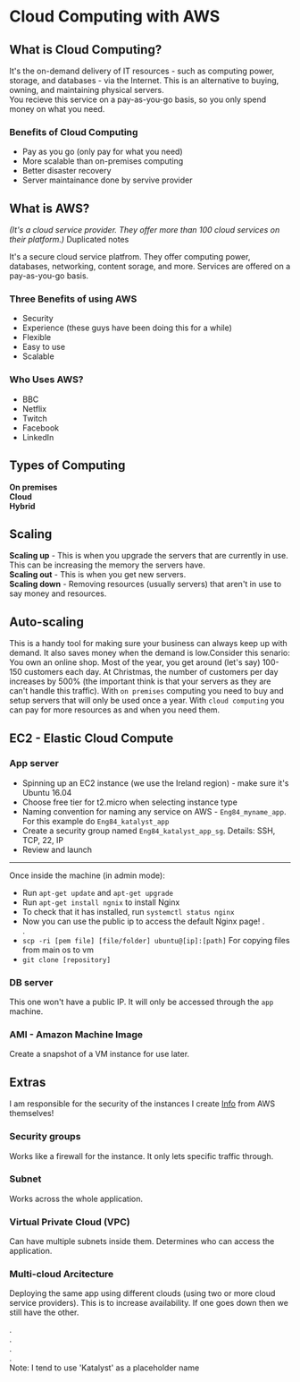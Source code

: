 # Cloud Computing with AWS

## What is Cloud Computing?
It's the on-demand delivery of IT resources - such as computing power, storage, and databases - via the Internet. This is an alternative to buying, owning, and maintaining physical servers.  
You recieve this service on a pay-as-you-go basis, so you only spend money on what you need.  

### Benefits of Cloud Computing
- Pay as you go (only pay for what you need)
- More scalable than on-premises computing
- Better disaster recovery
- Server maintainance done by servive provider

## What is AWS?
_(It's a cloud service provider. They offer more than 100 cloud services on their platform.)_ Duplicated notes

It's a secure cloud service platfrom. They offer computing power, databases, networking, content sorage, and more. Services are offered on a pay-as-you-go basis.

### Three Benefits of using AWS
- Security
- Experience (these guys have been doing this for a while)
- Flexible
- Easy to use
- Scalable

### Who Uses AWS?
- BBC
- Netflix
- Twitch
- Facebook
- LinkedIn

## Types of Computing
**On premises**  
**Cloud**  
**Hybrid**

## Scaling
**Scaling up** - This is when you upgrade the servers that are currently in use. This can be increasing the memory the servers have.  
**Scaling out** - This is when you get new servers.  
**Scaling down** - Removing resources (usually servers) that aren't in use to say money and resources.

## Auto-scaling
This is a handy tool for making sure your business can always keep up with demand. It also saves money when the demand is low.Consider this senario:  
You own an online shop. Most of the year, you get around (let's say) 100-150 customers each day. At Christmas, the number of customers per day increases by 500% (the important think is that your servers as they are can't handle this traffic). With `on premises` computing you need to buy and setup servers that will only be used once a year. With `cloud computing` you can pay for more resources as and when you need them.


## EC2 - Elastic Cloud Compute
### App server
- Spinning up an EC2 instance (we use the Ireland region) - make sure it's Ubuntu 16.04
- Choose free tier for t2.micro when selecting instance type
- Naming convention for naming any service on AWS - `Eng84_myname_app`. For this example do `Eng84_katalyst_app`
- Create a security group named `Eng84_katalyst_app_sg`. Details: SSH, TCP, 22, IP
- Review and launch

---
Once inside the machine (in admin mode):
- Run `apt-get update` and `apt-get upgrade`
- Run `apt-get install ngnix` to install Nginx
- To check that it has installed, run `systemctl status nginx`
- Now you can use the public ip to access the default Nginx page!
.  
.  
- `scp -ri [pem file] [file/folder] ubuntu@[ip]:[path]` For copying files from main os to vm
- `git clone [repository]`

### DB server
This one won't have a public IP. It will only be accessed through the `app` machine.  

### AMI - Amazon Machine Image
Create a snapshot of a VM instance for use later.

## Extras
I am responsible for the security of the instances I create
[Info](https://aws.amazon.com/about-aws/global-infrastructure/regions_az/) from AWS themselves!

### Security groups
Works like a firewall for the instance. It only lets specific traffic through.

### Subnet
Works across the whole application.

### Virtual Private Cloud (VPC)
Can have multiple subnets inside them. Determines who can access the application.

### Multi-cloud Arcitecture
Deploying the same app using different clouds (using two or more cloud service providers). This is to increase availability. If one goes down then we still have the other.

.  
.  
.  
.  
Note: I tend to use 'Katalyst' as a placeholder name